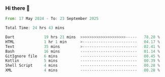 ### Hi there 👋

<!--START_SECTION:waka-->

```rust
From: 17 May 2024 - To: 23 September 2025

Total Time: 24 hrs 43 mins

Dart             19 hrs 21 mins  >>>>>>>>>>>>>>>>>>>>-----   78.20 %
HTML             1 hr 1 min      >------------------------   04.17 %
Text             35 mins         >------------------------   02.41 %
Bash             16 mins         -------------------------   01.14 %
GitIgnore file   6 mins          -------------------------   00.45 %
Kotlin           5 mins          -------------------------   00.39 %
Shell Script     4 mins          -------------------------   00.28 %
XML              4 mins          -------------------------   00.28 %
```

<!--END_SECTION:waka-->

<!--
**simonyathi1/simonyathi1** is a ✨ _special_ ✨ repository because its `README.md` (this file) appears on your GitHub profile.

Here are some ideas to get you started:

- 🔭 I’m currently working on ...
- 🌱 I’m currently learning ...
- 👯 I’m looking to collaborate on ...
- 🤔 I’m looking for help with ...
- 💬 Ask me about ...
- 📫 How to reach me: ...
- 😄 Pronouns: ...
- ⚡ Fun fact: ...
-->

